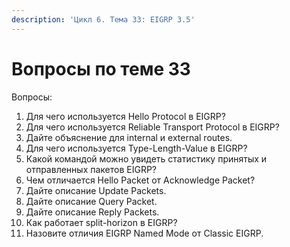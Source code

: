 ```yaml
---
description: 'Цикл 6. Тема 33: EIGRP 3.5'
---
```


# Вопросы по теме 33

Вопросы:  
1. Для чего используется Hello Protocol в EIGRP?  
2. Для чего используется Reliable Transport Protocol в EIGRP?  
3. Дайте объяснение для internal и external routes.  
4. Для чего используется Type-Length-Value в EIGRP?  
5. Какой командой можно увидеть статистику принятых и отправленных пакетов EIGRP?  
6. Чем отличается Hello Packet от Acknowledge Packet?  
7. Дайте описание Update Packets.  
8. Дайте описание Query Packet.  
9. Дайте описание Reply Packets.  
10. Как работает split-horizon в EIGRP?  
11. Назовите отличия EIGRP Named Mode от Classic EIGRP.

